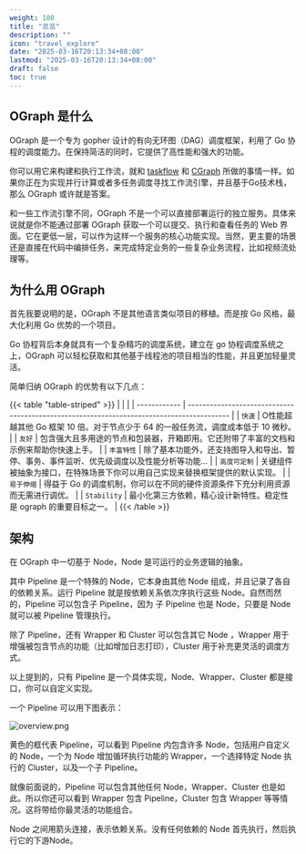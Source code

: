 ```yaml
---
weight: 100
title: "总览"
description: ""
icon: "travel_explore"
date: "2025-03-16T20:13:34+08:00"
lastmod: "2025-03-16T20:13:34+08:00"
draft: false
toc: true
---
```


## OGraph 是什么

OGraph 是一个专为 gopher 设计的有向无环图（DAG）调度框架，利用了 Go 协程的调度能力。在保持简洁的同时，它提供了高性能和强大的功能。

你可以用它来构建和执行工作流，就和 [taskflow](https://github.com/taskflow/taskflow) 和 [CGraph](https://github.com/ChunelFeng/CGraph) 所做的事情一样。如果你正在为实现并行计算或者多任务调度寻找工作流引擎，并且基于Go技术栈，那么 OGraph 或许就是答案。

和一些工作流引擎不同，OGraph 不是一个可以直接部署运行的独立服务。具体来说就是你不能通过部署 OGraph 获取一个可以提交、执行和查看任务的 Web 界面。它在更低一层，可以作为这样一个服务的核心功能实现。当然，更主要的场景还是直接在代码中编排任务，来完成特定业务的一些复杂业务流程，比如视频流处理等。

## 为什么用 OGraph

首先我要说明的是，OGraph 不是其他语言类似项目的移植。而是按 Go 风格，最大化利用 Go 优势的一个项目。

Go 协程背后本身就具有一个复杂精巧的调度系统，建立在 go 协程调度系统之上，OGraph 可以轻松获取和其他基于线程池的项目相当的性能，并且更加轻量灵活。

简单归纳 OGraph 的优势有以下几点：

{{< table "table-striped" >}}
|              |                                                                                           |
| ------------ | ----------------------------------------------------------------------------------------- |
| `快速`       | O性能超越其他 Go 框架 10 倍。对于节点少于 64 的一般任务流，调度成本低于 10 微秒。         |
| `友好`       | 包含强大且多用途的节点和包装器，开箱即用。它还附带了丰富的文档和示例来帮助你快速上手。    |
| `丰富特性`   | 除了基本功能外，还支持图导入和导出、暂停、事务、事件监听、优先级调度以及性能分析等功能... |
| `高度可定制` | 关键组件被抽象为接口，在特殊场景下你可以用自己实现来替换框架提供的默认实现。              |
| `易于伸缩`   | 得益于 Go 的调度机制，你可以在不同的硬件资源条件下充分利用资源而无需进行调优。            |
| `Stability`  | 最小化第三方依赖，精心设计新特性。稳定性是 ograph 的重要目标之一。                        |
{{< /table >}}

## 架构

在 OGraph 中一切基于 Node，Node 是可运行的业务逻辑的抽象。

其中 Pipeline 是一个特殊的 Node，它本身由其他 Node 组成，并且记录了各自的依赖关系。运行 Pipeline 就是按依赖关系依次序执行这些 Node。自然而然的，Pipeline 可以包含子 Pipeline，因为 子 Pipeline 也是 Node，只要是 Node 就可以被 Pipeline 管理执行。

除了 Pipeline，还有 Wrapper 和 Cluster 可以包含其它 Node ，Wrapper 用于增强被包含节点的功能（比如增加日志打印），Cluster 用于补充更灵活的调度方式。

以上提到的，只有 Pipeline 是一个具体实现，Node、Wrapper、Cluster 都是接口，你可以自定义实现。

一个 Pipeline 可以用下图表示：

![overview.png](/images/overview.png)

黄色的框代表 Pipeline，可以看到 Pipeline 内包含许多 Node，包括用户自定义的 Node，一个为 Node 增加循环执行功能的 Wrapper，一个选择特定 Node 执行的 Cluster，以及一个子 Pipeline。

就像前面说的，Pipeline 可以包含其他任何 Node，Wrapper、Cluster 也是如此。所以你还可以看到 Wrapper 包含 Pipeline，Cluster 包含 Wrapper 等等情况。这将带给你最灵活的功能组合。

Node 之间用箭头连接，表示依赖关系。没有任何依赖的 Node 首先执行，然后执行它的下游Node。

